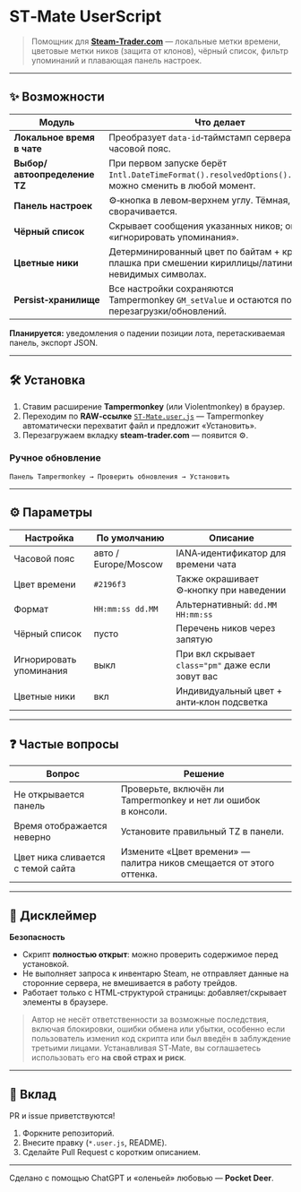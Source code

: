 # ST‑Mate UserScript

> Помощник для [**Steam‑Trader.com**](https://steam-trader.com) — локальные метки времени, цветовые метки ников (защита от клонов), чёрный список, фильтр упоминаний и плавающая панель настроек.

---

## ✨ Возможности

| Модуль                       | Что делает                                                                                                 |
| ---------------------------- | ---------------------------------------------------------------------------------------------------------- |
| **Локальное время в чате**   | Преобразует `data‑id`‑таймстамп сервера → ваш часовой пояс.                                                |
| **Выбор/автоопределение TZ** | При первом запуске берёт `Intl.DateTimeFormat().resolvedOptions().timeZone`; можно сменить в любой момент. |
| **Панель настроек**          | ⚙‑кнопка в левом‑верхнем углу. Тёмная, сворачивается.                                                      |
| **Чёрный список**            | Скрывает сообщения указанных ников; опция «игнорировать упоминания».                                       |
| **Цветные ники**             | Детерминированный цвет по байтам + красная плашка при смешении кириллицы/латиницы или невидимых символах.  |
| **Persist‑хранилище**        | Все настройки сохраняются Tampermonkey `GM_setValue` и остаются после перезагрузки/обновлений.             |

**Планируется:** уведомления о падении позиции лота, перетаскиваемая панель, экспорт JSON.

---

## 🛠 Установка

1. Ставим расширение **Tampermonkey** (или Violentmonkey) в браузер.
2. Переходим по **RAW‑ссылке** [`ST-Mate.user.js`](https://raw.githubusercontent.com/Pocket-Deer/ST-Mate/main/ST-Mate.user.js) — Tampermonkey автоматически перехватит файл и предложит «Установить».
3. Перезагружаем вкладку **steam-trader.com** — появится ⚙.

### Ручное обновление

```
Панель Tampermonkey → Проверить обновления → Установить
```

---

## ⚙ Параметры

| Настройка               | По умолчанию         | Описание                                          |
| ----------------------- | -------------------- | ------------------------------------------------- |
| Часовой пояс            | авто / Europe/Moscow | IANA‑идентификатор для времени чата               |
| Цвет времени            | `#2196f3`            | Также окрашивает ⚙‑кнопку при наведении           |
| Формат                  | `HH:mm:ss dd.MM`     | Альтернативный: `dd.MM HH:mm:ss`                  |
| Чёрный список           | пусто                | Перечень ников через запятую                      |
| Игнорировать упоминания | выкл                 | При вкл скрывает `class="pm"` даже если зовут вас |
| Цветные ники            | вкл                  | Индивидуальный цвет + анти‑клон подсветка         |

---

## ❓ Частые вопросы

| Вопрос                            | Решение                                                             |
| --------------------------------- | ------------------------------------------------------------------- |
| Не открывается панель             | Проверьте, включён ли Tampermonkey и нет ли ошибок в консоли.       |
| Время отображается неверно        | Установите правильный TZ в панели.                                  |
| Цвет ника сливается с темой сайта | Измените «Цвет времени» — палитра ников смещается от этого оттенка. |

---

## 📜 Дисклеймер

**Безопасность**

* Скрипт **полностью открыт**: можно проверить содержимое перед установкой.
* Не выполняет запроса к инвентарю Steam, не отправляет данные на сторонние сервера, не вмешивается в работу трейдов.
* Работает только с HTML‑структурой страницы: добавляет/скрывает элементы в браузере.

> Автор не несёт ответственности за возможные последствия, включая блокировки, ошибки обмена или убытки, особенно если пользователь изменил код скрипта или был введён в заблуждение третьими лицами. Устанавливая ST‑Mate, вы соглашаетесь использовать его **на свой страх и риск**.

---

## 🤝 Вклад

PR и issue приветствуются!

1. Форкните репозиторий.
2. Внесите правку (`*.user.js`, README).
3. Сделайте Pull Request с коротким описанием.

---

Сделано с помощью ChatGPT и «оленьей» любовью — **Pocket Deer**.
